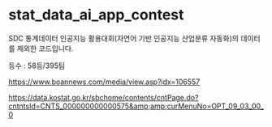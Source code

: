 # stat_data_ai_app_contest
SDC 통계데이터 인공지능 활용대회(자연어 기반 인공지능 산업분류 자동화)의 데이터를 제외한 코드입니다.

등수 : 58등/395팀

https://www.boannews.com/media/view.asp?idx=106557

https://data.kostat.go.kr/sbchome/contents/cntPage.do?cntntsId=CNTS_000000000000575&amp;amp;curMenuNo=OPT_09_03_00_0
